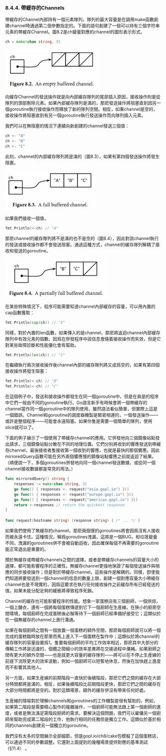 ### 8.4.4. 帶緩存的Channels

帶緩存的Channel內部持有一個元素隊列。隊列的最大容量是在調用make函數創建channel時通過第二個參數指定的。下面的語句創建了一個可以持有三個字符串元素的帶緩存Channel。圖8.2是ch變量對應的channel的圖形表示形式。


```Go
ch = make(chan string, 3)
```

![](../images/ch8-02.png)

向緩存Channel的發送操作就是向內部緩存隊列的尾部插入原因，接收操作則是從隊列的頭部刪除元素。如果內部緩存隊列是滿的，那麽發送操作將阻塞直到因另一個goroutine執行接收操作而釋放了新的隊列空間。相反，如果channel是空的，接收操作將阻塞直到有另一個goroutine執行發送操作而向隊列插入元素。

我們可以在無阻塞的情況下連續向新創建的channel發送三個值：

```Go
ch <- "A"
ch <- "B"
ch <- "C"
```

此刻，channel的內部緩存隊列將是滿的（圖8.3），如果有第四個發送操作將發生阻塞。

![](../images/ch8-03.png)

如果我們接收一個值，

```Go
fmt.Println(<-ch) // "A"
```

那麽channel的緩存隊列將不是滿的也不是空的（圖8.4），因此對該channel執行的發送或接收操作都不會發送阻塞。通過這種方式，channel的緩存隊列解耦了接收和發送的goroutine。

![](../images/ch8-04.png)

在某些特殊情況下，程序可能需要知道channel內部緩存的容量，可以用內置的cap函數獲取：

```Go
fmt.Println(cap(ch)) // "3"
```

同樣，對於內置的len函數，如果傳入的是channel，那麽將返迴channel內部緩存隊列中有效元素的個數。因爲在併發程序中該信息會隨着接收操作而失效，但是它對某些故障診斷和性能優化會有幫助。

```Go
fmt.Println(len(ch)) // "2"
```

在繼續執行兩次接收操作後channel內部的緩存隊列將又成爲空的，如果有第四個接收操作將發生阻塞：

```Go
fmt.Println(<-ch) // "B"
fmt.Println(<-ch) // "C"
```

在這個例子中，發送和接收操作都發生在同一個goroutine中，但是在眞是的程序中它們一般由不同的goroutine執行。Go語言新手有時候會將一個帶緩存的channel當作同一個goroutine中的隊列使用，雖然語法看似簡單，但實際上這是一個錯誤。Channel和goroutine的調度器機製是緊密相連的，一個發送操作——或許是整個程序——可能會永遠阻塞。如果你隻是需要一個簡單的隊列，使用slice就可以了。

下面的例子展示了一個使用了帶緩存channel的應用。它併發地向三個鏡像站點發出請求，三個鏡像站點分散在不同的地理位置。它們分别將收到的響應發送到帶緩存channel，最後接收者隻接收第一個收到的響應，也就是最快的那個響應。因此mirroredQuery函數可能在另外兩個響應慢的鏡像站點響應之前就返迴了結果。（順便説一下，多個goroutines併發地向同一個channel發送數據，或從同一個channel接收數據都是常見的用法。）

```Go
func mirroredQuery() string {
	responses := make(chan string, 3)
	go func() { responses <- request("asia.gopl.io") }()
	go func() { responses <- request("europe.gopl.io") }()
	go func() { responses <- request("americas.gopl.io") }()
	return <-responses // return the quickest response
}

func request(hostname string) (response string) { /* ... */ }
```

如果我們使用了無緩存的channel，那麽兩個慢的goroutines將會因爲沒有人接收而被永遠卡住。這種情況，稱爲goroutines洩漏，這將是一個BUG。和垃圾變量不同，洩漏的goroutines併不會被自動迴收，因此確保每個不再需要的goroutine能正常退出是重要的。

關於無緩存或帶緩存channels之間的選擇，或者是帶緩存channels的容量大小的選擇，都可能影響程序的正確性。無緩存channel更強地保證了每個發送操作與相應的同步接收操作；但是對於帶緩存channel，這些操作是解耦的。同樣，卽使我們知道將要發送到一個channel的信息的數量上限，創建一個對應容量大小帶緩存channel也是不現實的，因爲這要求在執行任何接收操作之前緩存所有已經發送的值。如果未能分配足夠的緩衝將導致程序死鎖。

Channel的緩存也可能影響程序的性能。想象一家蛋糕店有三個廚師，一個烘焙，一個上醣衣，還有一個將每個蛋糕傳遞到它下一個廚師在生産線。在狹小的廚房空間環境，每個廚師在完成蛋糕後必鬚等待下一個廚師已經準備好接受它；這類似於在一個無緩存的channel上進行溝通。

如果在每個廚師之間有一個放置一個蛋糕的額外空間，那麽每個廚師就可以將一個完成的蛋糕臨時放在那里而馬上進入下一個蛋糕在製作中；這類似於將channel的緩存隊列的容量設置爲1。隻要每個廚師的平均工作效率相近，那麽其中大部分的傳輸工作將是迅速的，個體之間細小的效率差異將在交接過程中瀰補。如果廚師之間有更大的額外空間——也是就更大容量的緩存隊列——將可以在不停止生産線的前提下消除更大的效率波動，例如一個廚師可以短暫地休息，然後在加快趕上進度而不影響其其他人。

另一方面，如果生産線的前期階段一直快於後續階段，那麽它們之間的緩存在大部分時間都將是滿的。相反，如果後續階段比前期階段更快，那麽它們之間的緩存在大部分時間都將是空的。對於這類場景，額外的緩存併沒有帶來任何好處。

生産線的隱喻對於理解channels和goroutines的工作機製是很有幫助的。例如，如果第二階段是需要精心製作的複雜操作，一個廚師可能無法跟上第一個廚師的進度，或者是無法滿足第階段廚師的需求。要解決這個問題，我們可以雇傭另一個廚師來幫助完成第二階段的工作，他執行相同的任務但是獨立工作。這類似於基於相同的channels創建另一個獨立的goroutine。

我們沒有太多的空間展示全部細節，但是gopl.io/ch8/cake包模擬了這個蛋糕店，可以通過不同的參數調整。它還對上面提到的幾種場景提供對應的基準測試（§11.4） 。



